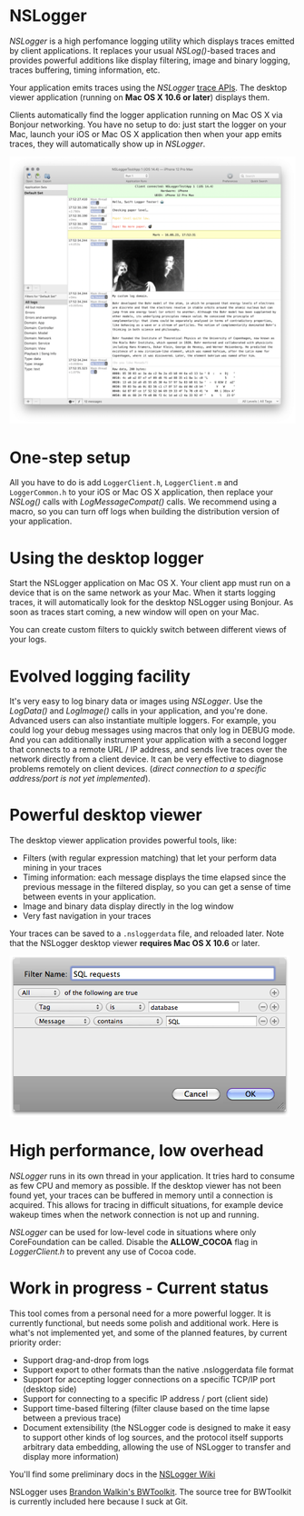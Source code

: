 # NSLogger #
*NSLogger* is a high perfomance logging utility which displays traces emitted by client applications. It replaces your usual *NSLog()*-based traces and provides powerful additions like display filtering, image and binary logging, traces buffering, timing information, etc.

Your application emits traces using the *NSLogger* [trace APIs](http://github.com/fpillet/NSLogger/wiki/NSLogger-API). The desktop viewer application (running on **Mac OS X 10.6 or later**) displays them.

Clients automatically find the logger application running on Mac OS X via Bonjour networking. You have no setup to do: just start the logger on your Mac, launch your iOS or Mac OS X application then when your app emits traces, they will automatically show up in *NSLogger*.

![Desktop Viewer (main window)](http://github.com/fpillet/NSLogger/raw/master/Screenshots/mainwindow.png "Desktop Viewer")

# One-step setup #
All you have to do is add `LoggerClient.h`, `LoggerClient.m` and `LoggerCommon.h` to your iOS or Mac OS X application, then replace your *NSLog()* calls with *LogMessageCompat()* calls. We recommend using a macro, so you can turn off logs when building the distribution version of your application.

# Using the desktop logger #
Start the NSLogger application on Mac OS X. Your client app must run on a device that is on the same network as your Mac. When it starts logging traces, it will automatically look for the desktop NSLogger using Bonjour. As soon as traces start coming, a new window will open on your Mac.

You can create custom filters to quickly switch between different views of your logs.

# Evolved logging facility #
It's very easy to log binary data or images using *NSLogger*. Use the *LogData()* and *LogImage()* calls in your application, and you're done. Advanced users can also instantiate multiple loggers. For example, you could log your debug messages using macros that only log in DEBUG mode. And you can additionally instrument your application with a second logger that connects to a remote URL / IP address, and sends live traces over the network directly from a client device. It can be very effective to diagnose problems remotely on client devices. (*direct connection to a specific address/port is not yet implemented*).

# Powerful desktop viewer #
The desktop viewer application provides powerful tools, like:

 * Filters (with regular expression matching) that let your perform data mining in your traces
 * Timing information: each message displays the time elapsed since the previous message in the filtered display, so you can get a sense of time between events in your application.
 * Image and binary data display directly in the log window
 * Very fast navigation in your traces
 
 
Your traces can be saved to a `.nsloggerdata` file, and reloaded later.
Note that the NSLogger desktop viewer **requires Mac OS X 10.6** or later.

![Filter Editor](http://github.com/fpillet/NSLogger/raw/master/Screenshots/filtereditor.png "Filter Editor")

# High performance, low overhead #
*NSLogger* runs in its own thread in your application. It tries hard to consume as few CPU and memory as possible. If the desktop viewer has not been found yet, your traces can be buffered in memory until a connection is acquired. This allows for tracing in difficult situations, for example device wakeup times when the network connection is not up and running.

*NSLogger* can be used for low-level code in situations where only CoreFoundation can be called. Disable the **ALLOW_COCOA** flag in *LoggerClient.h* to prevent any use of Cocoa code.

# Work in progress - Current status #
This tool comes from a personal need for a more powerful logger. It is currently functional, but needs some polish and additional work. Here is what's not implemented yet, and some of the planned features, by current priority order:

 * Support drag-and-drop from logs
 * Support export to other formats than the native .nsloggerdata file format
 * Support for accepting logger connections on a specific TCP/IP port (desktop side)
 * Support for connecting to a specific IP address / port (client side)
 * Support time-based filtering (filter clause based on the time lapse between a previous trace)
 * Document extensibility (the NSLogger code is designed to make it easy to support other kinds of log sources, and the protocol itself supports arbitrary data embedding, allowing the use of NSLogger to transfer and display more information)


You'll find some preliminary docs in the [NSLogger Wiki](http://github.com/fpillet/NSLogger/wiki/)

NSLogger uses [Brandon Walkin's BWToolkit](http://www.brandonwalkin.com/bwtoolkit/). The source tree for BWToolkit is currently included here because I suck at Git.
